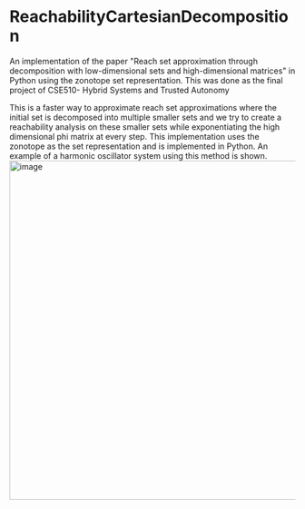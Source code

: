 # ReachabilityCartesianDecomposition
An implementation of the paper "Reach set approximation through decomposition with low-dimensional sets and high-dimensional matrices" in Python using the zonotope set representation. This was done as the final project of CSE510- Hybrid Systems and Trusted Autonomy

This is a faster way to approximate reach set approximations where the initial set is decomposed into multiple smaller sets and we try to create a reachability analysis on these smaller sets while exponentiating the high dimensional phi matrix at every step. This implementation uses the zonotope as the set representation and is implemented in Python. An example of a harmonic oscillator system using this method is shown.
<img width="598" alt="image" src="https://user-images.githubusercontent.com/9547429/118386529-08d1ba00-b5e6-11eb-887c-59cd766aeb6b.png">
